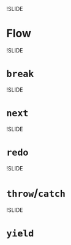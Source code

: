 !SLIDE
# Flow


!SLIDE
# `break`


!SLIDE
# `next`


!SLIDE
# `redo`


!SLIDE
# `throw`/`catch`


!SLIDE
# `yield`
